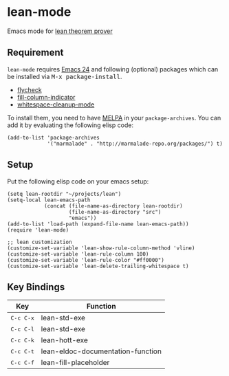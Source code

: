 lean-mode
=========

Emacs mode for [lean theorem prover][lean]

[lean]: https://github.com/leanprover/lean

Requirement
-----------

``lean-mode`` requires [Emacs 24][emacs24] and following (optional)
packages which can be installed via <kbd>M-x package-install</kbd>.

 - [flycheck][flycheck]
 - [fill-column-indicator][fci]
 - [whitespace-cleanup-mode][wcm]

To install them, you need to have [MELPA][MELPA] in your
``package-archives``. You can add it by evaluating the following elisp
code:

```elisp
(add-to-list 'package-archives
             '("marmalade" . "http://marmalade-repo.org/packages/") t)
```

[emacs24]: http://www.gnu.org/software/emacs/
[flycheck]: http://flycheck.readthedocs.org/en/latest/
[fci]: https://github.com/alpaker/Fill-Column-Indicator
[wcm]: https://github.com/purcell/whitespace-cleanup-mode
[MELPA]: http://melpa.milkbox.net/

Setup
-----

Put the following elisp code on your emacs setup:

```elisp
(setq lean-rootdir "~/projects/lean")
(setq-local lean-emacs-path
            (concat (file-name-as-directory lean-rootdir)
                    (file-name-as-directory "src")
                    "emacs"))
(add-to-list 'load-path (expand-file-name lean-emacs-path))
(require 'lean-mode)

;; lean customization
(customize-set-variable 'lean-show-rule-column-method 'vline)
(customize-set-variable 'lean-rule-column 100)
(customize-set-variable 'lean-rule-color "#ff0000")
(customize-set-variable 'lean-delete-trailing-whitespace t)
```

Key Bindings
------------

|Key                | Function                          |
|-------------------|-----------------------------------|
|<kbd>C-c C-x</kbd> | lean-std-exe                      |
|<kbd>C-c C-l</kbd> | lean-std-exe                      |
|<kbd>C-c C-k</kbd> | lean-hott-exe                     |
|<kbd>C-c C-t</kbd> | lean-eldoc-documentation-function |
|<kbd>C-c C-f</kbd> | lean-fill-placeholder             |
